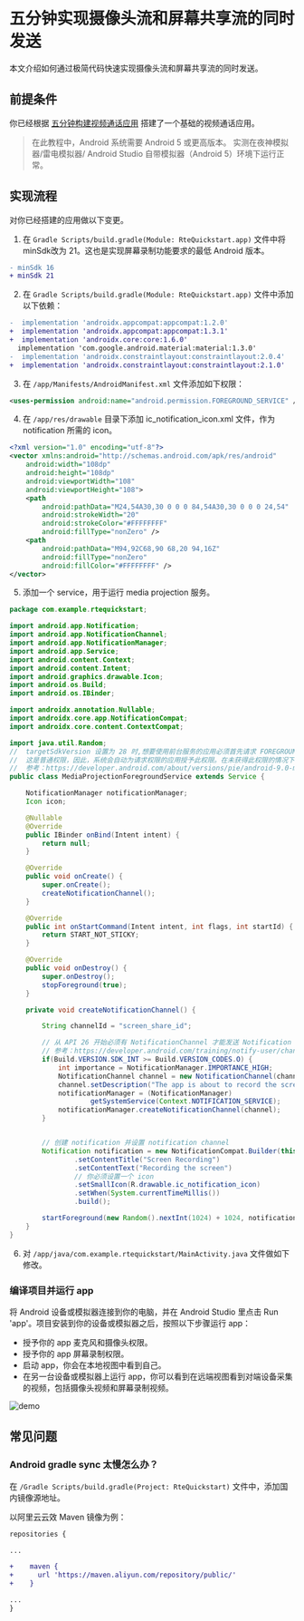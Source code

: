 # 五分钟实现摄像头流和屏幕共享流的同时发送


本文介绍如何通过极简代码快速实现摄像头流和屏幕共享流的同时发送。


## 前提条件

你已经根据 [五分钟构建视频通话应用](start_call_android_rte.md) 搭建了一个基础的视频通话应用。

> 在此教程中，Android 系统需要 Android 5 或更高版本。
> 实测在夜神模拟器/雷电模拟器/ Android Studio 自带模拟器（Android 5）环境下运行正常。

## 实现流程

对你已经搭建的应用做以下变更。

1. 在 `Gradle Scripts/build.gradle(Module: RteQuickstart.app)` 文件中将 minSdk改为 21。这也是实现屏幕录制功能要求的最低 Android 版本。

  ```diff
  - minSdk 16
  + minSdk 21
  ```

2. 在 `Gradle Scripts/build.gradle(Module: RteQuickstart.app)` 文件中添加以下依赖：

  ```diff
  -  implementation 'androidx.appcompat:appcompat:1.2.0'
  +  implementation 'androidx.appcompat:appcompat:1.3.1'
  +  implementation 'androidx.core:core:1.6.0'
    implementation 'com.google.android.material:material:1.3.0'
  -  implementation 'androidx.constraintlayout:constraintlayout:2.0.4'
  +  implementation 'androidx.constraintlayout:constraintlayout:2.1.0'
  ```

3. 在 `/app/Manifests/AndroidManifest.xml` 文件添加如下权限：

  ```xml
  <uses-permission android:name="android.permission.FOREGROUND_SERVICE" />
  ```

4. 在 `/app/res/drawable` 目录下添加 ic_notification_icon.xml 文件，作为 notification 所需的 icon。

  ```xml
  <?xml version="1.0" encoding="utf-8"?>
  <vector xmlns:android="http://schemas.android.com/apk/res/android"
      android:width="108dp"
      android:height="108dp"
      android:viewportWidth="108"
      android:viewportHeight="108">
      <path
          android:pathData="M24,54A30,30 0 0 0 84,54A30,30 0 0 0 24,54"
          android:strokeWidth="20"
          android:strokeColor="#FFFFFFFF"
          android:fillType="nonZero" />
      <path
          android:pathData="M94,92C68,90 68,20 94,16Z"
          android:fillType="nonZero"
          android:fillColor="#FFFFFFFF" />
  </vector>
  ```

5. 添加一个 service，用于运行 media projection 服务。

  ```java
  package com.example.rtequickstart;

  import android.app.Notification;
  import android.app.NotificationChannel;
  import android.app.NotificationManager;
  import android.app.Service;
  import android.content.Context;
  import android.content.Intent;
  import android.graphics.drawable.Icon;
  import android.os.Build;
  import android.os.IBinder;

  import androidx.annotation.Nullable;
  import androidx.core.app.NotificationCompat;
  import androidx.core.content.ContextCompat;

  import java.util.Random;
  //  targetSdkVersion 设置为 28 时,想要使用前台服务的应用必须首先请求 FOREGROUND_SERVICE 权限。
  //  这是普通权限，因此，系统会自动为请求权限的应用授予此权限。在未获得此权限的情况下启动前台服务将会引发 SecurityException。
  //  参考：https://developer.android.com/about/versions/pie/android-9.0-migration#tya
  public class MediaProjectionForegroundService extends Service {

      NotificationManager notificationManager;
      Icon icon;

      @Nullable
      @Override
      public IBinder onBind(Intent intent) {
          return null;
      }

      @Override
      public void onCreate() {
          super.onCreate();
          createNotificationChannel();
      }

      @Override
      public int onStartCommand(Intent intent, int flags, int startId) {
          return START_NOT_STICKY;
      }

      @Override
      public void onDestroy() {
          super.onDestroy();
          stopForeground(true);
      }

      private void createNotificationChannel() {

          String channelId = "screen_share_id";

          // 从 API 26 开始必须有 NotificationChannel 才能发送 Notification
          // 参考：https://developer.android.com/training/notify-user/channels
          if(Build.VERSION.SDK_INT >= Build.VERSION_CODES.O) {
              int importance = NotificationManager.IMPORTANCE_HIGH;
              NotificationChannel channel = new NotificationChannel(channelId, MediaProjectionForegroundService.class.getSimpleName(), importance);
              channel.setDescription("The app is about to record the screen");
              notificationManager = (NotificationManager)
                      getSystemService(Context.NOTIFICATION_SERVICE);
              notificationManager.createNotificationChannel(channel);
          }


          // 创建 notification 并设置 notification channel
          Notification notification = new NotificationCompat.Builder(this, channelId)
                  .setContentTitle("Screen Recording")
                  .setContentText("Recording the screen")
                  // 你必须设置一个 icon
                  .setSmallIcon(R.drawable.ic_notification_icon)
                  .setWhen(System.currentTimeMillis())
                  .build();

          startForeground(new Random().nextInt(1024) + 1024, notification);
      }
  }
  ```

6. 对 `/app/java/com.example.rtequickstart/MainActivity.java` 文件做如下修改。

### 编译项目并运行 app

将 Android 设备或模拟器连接到你的电脑，并在 Android Studio 里点击 Run 'app'。项目安装到你的设备或模拟器之后，按照以下步骤运行 app：

- 授予你的 app 麦克风和摄像头权限。
- 授予你的 app 屏幕录制权限。
- 启动 app，你会在本地视图中看到自己。
- 在另一台设备或模拟器上运行 app，你可以看到在远端视图看到对端设备采集的视频，包括摄像头视频和屏幕录制视频。

![demo](images/screenshare_plus_camera.png.jpg)

## 常见问题

### Android gradle sync 太慢怎么办？

在 `/Gradle Scripts/build.gradle(Project: RteQuickstart)` 文件中，添加国内镜像源地址。

以阿里云云效 Maven 镜像为例：

```diff
repositories {

...

+    maven {
+      url 'https://maven.aliyun.com/repository/public/'
+    }

...
}
```
